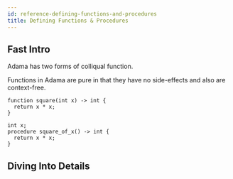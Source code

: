 ```yaml
---
id: reference-defining-functions-and-procedures
title: Defining Functions & Procedures
---
```


## Fast Intro

Adama has two forms of colliqual function.


Functions in Adama are pure in that they have no side-effects and also are context-free.
```adama
function square(int x) -> int {
  return x * x;
}
```

```adama
int x;
procedure square_of_x() -> int {
  return x * x;
}
```

## Diving Into Details